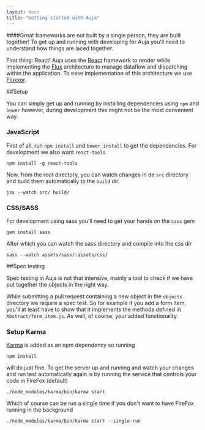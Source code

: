 ```yaml
---
layout: docs
title: "Getting started with Auja"
---
```

####Great frameworks are not built by a single person, they are built together! To get up and running with developing for Auja you'll need to understand how things are laced together.

First thing: React! Auja uses the [React](http://facebook.github.io/react/) framework to render while implementing the [Flux](http://facebook.github.io/react/docs/flux-overview.html) architecture to manage dataflow and dispatching within the application. To ease implementation of this architecture we use [Fluxxor](http://fluxxor.com/).

##Setup

You can simply get up and running by installing dependencies using `npm` and `bower` however, during development
this might not be the most convenient way.

### JavaScript

First of all, run `npm install` and `bower install` to get the dependencies. For development we also want `react-tools`

`npm install -g react-tools`

Now, from the root directory, you can watch changes in de `src` directory and build them automatically to the `build` dir.

`jsx --watch src/ build/`


### CSS/SASS

For development using sass you'll need to get your hands on the `sass` gem

`gem install sass`

After which you can watch the sass directory and compile into the css dir

`sass --watch assets/sass/:assets/css/`

##Spec testing

Spec testing in Auja is not that intensive, mainly a tool to check if we have put together the objects in the right way.

While submitting a pull request containing a new object in the `objects` directory we require a spec test. So for example
if you add a form item, you'll at least have to show that it implements the methods defined in `Abstract/form_item.js`.
As well, of course, your added functionality.

### Setup Karma

[Karma](http://karma-runner.github.io/0.12/index.html) is added as an npm dependency so running

`npm install`

will do just fine. To get the server up and running and watch your changes and run test automatically again is by running
the service that controls your code in FireFox (default)

`./node_modules/karma/bin/karma start`

Which of course can be run a single time if you don't want to have FireFox running in the background

`./node_modules/karma/bin/karma start --single-run`